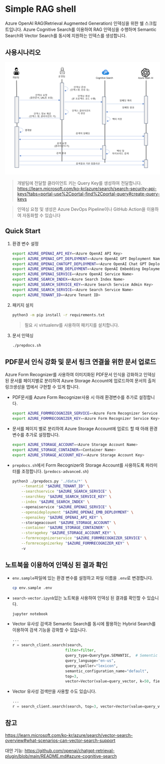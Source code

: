 # Simple RAG shell

Azure OpenAI RAG(Retrieval Augmented Generation) 인덱싱을 위한 쉘 스크립트입니다.
Azure Cognitive Search를 이용하여 RAG 인덱싱을 수행하며 Semantic Search와 Vector Search를 동시에 지원하는 인덱스를 생성합니다.

## 사용시나리오

![secnario](./image/seqdiagram.png)

> 개발팀에 전달할 클라이언트 키는 Query Key를 생성하여 전달합니다.
> https://learn.microsoft.com/ko-kr/azure/search/search-security-api-keys?tabs=portal-use%2Cportal-find%2Cportal-query#create-query-keys

> 인덱싱 요청 및 생성은 Azure DevOps Pipeline이나 GitHub Action을 이용하여 자동화할 수 있습니다

## Quick Start

1. 환경 변수 설정

    ```bash
    export AZURE_OPENAI_API_KEY=<Azure OpenAI API Key>
    export AZURE_OPENAI_GPT_DEPLOYMENT=<Azure OpenAI GPT Deployment Name>
    export AZURE_OPENAI_CHATGPT_DEPLOYMENT=<Azure OpenAI Chat GPT Deployment Name>
    export AZURE_OPENAI_EMB_DEPLOYMENT=<Azure OpenAI Embedding Deployment Name>
    export AZURE_OPENAI_SERVICE=<Azure OpenAI Service Name>
    export AZURE_SEARCH_INDEX=<Azure Search Index Name>
    export AZURE_SEARCH_SERVICE_KEY=<Azure Search Service Admin Key>
    export AZURE_SEARCH_SERVICE=<Azure Search Service Name>
    export AZURE_TENANT_ID=<Azure Tenant ID>

    ```

2. 패키지 설치

    ```bash
    python3 -m pip install -r requirements.txt
    ```

    > 필요 시 virtualenv를 사용하여 패키지를 설치합니다.


3. 문서 인덱싱

    ```bash
    ./prepdocs.sh
    ```

## PDF문서 인식 강화 및 문서 링크 연결을 위한 문서 업로드

Azure Form Recognizer를 사용하여 이미지화된 PDF문서 인식을 강화하고 인덱싱 된 문서를 페이지별로 분리하여 Azure Storage Account에 업로드하여 문서의 출처 링크생성을 앱에서 구현할 수 있게 합니다.

* PDF문서를 Azure Form Recognizer사용 시 아래 환경변수를 추가로 설정합니다.

    ```bash
    export AZURE_FORMRECOGNIZER_SERVICE=<Azure Form Recognizer Service Name>
    export AZURE_FORMRECOGNIZER_KEY=<Azure Form Recognizer Service Key>
    ```
   
* 문서를 페이지 별로 분리하여 Azure Storage Account에 업로드 할 때 아래 환경변수를 추가로 설정합니다.

    ```bash
    export AZURE_STORAGE_ACCOUNT=<Azure Storage Account Name>
    export AZURE_STORAGE_CONTAINER=<Container Name>
    export AZURE_STORAGE_ACCOUNT_KEY=<Azure Storage Account Key>
    ```
    
* `prepdocs.sh`에서 Form Recognizer와 Storage Account를 사용하도록 파라미터를 조정합니다. (`predocs-advanced.sh`)

    ```bash
    python3 ./prepdocs.py './data/*' \
        --tenantid "$AZURE_TENANT_ID" \
        --searchservice "$AZURE_SEARCH_SERVICE" \
        --searchkey "$AZURE_SEARCH_SERVICE_KEY" \
        --index "$AZURE_SEARCH_INDEX" \  
        --openaiservice "$AZURE_OPENAI_SERVICE" \
        --openaideployment "$AZURE_OPENAI_EMB_DEPLOYMENT" \
        --openaikey "$AZURE_OPENAI_API_KEY" \        
        --storageaccount "$AZURE_STORAGE_ACCOUNT" \
        --container "$AZURE_STORAGE_CONTAINER" \
        --storagekey "$AZURE_STORAGE_ACCOUNT_KEY" \
        --formrecognizerservice "$AZURE_FORMRECOGNIZER_SERVICE" \
        --formrecognizerkey "$AZURE_FORMRECOGNIZER_KEY" \ 
        -v
    ```

## 노트북을 이용하여 인덱싱 된 결과 확인

* `env.sample`파일에 있는 환경 변수를 설정하고 파일 이름을 `.env`로 변경합니다.

    ```bash
    cp env.sample .env
    ```

* `search-vector.ipynb`있는 노트북을 사용하여 인덱싱 된 결과를 확인할 수 있습니다.

    ```bash
    jupyter notebook
    ```
* Vector 유사성 검색과 Semantic Search를 동시에 활용하는 Hybrid Search를 이용하여 검색 기능을 강화할 수 있습니다.

    ```python
    ...
    r = search_client.search(search, 
                            filter=filter,
                            query_type=QueryType.SEMANTIC,  # Sementic Search 부문
                            query_language="en-us", 
                            query_speller="lexicon", 
                            semantic_configuration_name="default", 
                            top=3,
                            vector=Vector(value=query_vector, k=50, fields="embedding") if query_vector else None) # Vector Search 부문
    ```

* Vector 유사성 검색만을 사용할 수도 있습니다.

    ```python
    ...
    r = search_client.search(search, top=3, vector=Vector(value=query_vector, k=50, fields="embedding") if query_vector else None)
    
    ```

## 참고

https://learn.microsoft.com/ko-kr/azure/search/vector-search-overview#what-scenarios-can-vector-search-support

대안 기능: https://github.com/openai/chatgpt-retrieval-plugin/blob/main/README.md#azure-cognitive-search